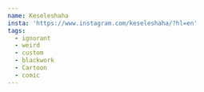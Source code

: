 ```yaml
---
name: Keseleshaha
insta: 'https://www.instagram.com/keseleshaha/?hl=en'
tags:
  - ignorant
  - weird
  - custom
  - blackwork
  - Cartoon
  - comic
---
```

